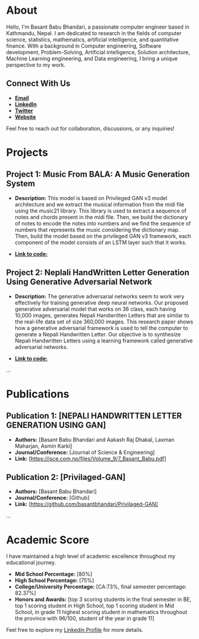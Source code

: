 # About

Hello, I'm Basant Babu Bhandari, a passionate computer engineer based in Kathmandu, Nepal. I am dedicated to research in the fields of computer science, statistics, mathematics, artificial intelligence, and quantitative finance. With a background in Computer engineering, Software development, Problem-Solving, Artificial intelligence, Solution architecture, Machine Learning engineering, and Data engineering,  I bring a unique perspective to my work.

## Connect With Us

- **[Email](basantbhandari2074@gmail.com)**
- **[LinkedIn](https://www.linkedin.com/in/basant-babu-bhandari-1384b81a6/)**
- **[Twitter](https://twitter.com/BasantB52080659)** 
- **[Website](https://bio.link/basant_babu_bhandari)** 

Feel free to reach out for collaboration, discussions, or any inquiries!

# Projects

## Project 1: Music From BALA: A Music Generation System

- **Description:** This model is based on Privileged GAN v3 model architecture and we extract the musical information from the midi file using the music21 library. This library is used to extract a sequence of notes and chords present in the midi file. Then, we build the dictionary of notes to encode the notes into numbers and we find the sequence of numbers that represents the music considering the dictionary map. Then, build the model based on the privileged GAN v3 framework, each component of the model consists of an LSTM layer such that it works.
  
- [**Link to code:**](https://github.com/basantbhandari/privilaged_GAN_LSTM_music_generation)

## Project 2: Neplali HandWritten Letter Generation Using Generative Adversarial Network

- **Description:** The generative adversarial networks seem to work very effectively for training generative deep neural networks. Our proposed generative adversarial model that works on 36 class, each having 10,000 images, generates Nepali Handwritten Letters that are similar to the real-life data set of size 360,000 images. This research paper shows how a generative adversarial framework is used to tell the computer to generate a Nepali Handwritten Letter. Our objective is to synthesize Nepali Handwritten Letters using a learning framework called generative adversarial networks.

- [**Link to code:**](https://github.com/basantbhandari/Generation-Of-Nepali-Hand-written-letter-using-Generative-Adverserial-Network)


...

# Publications

## Publication 1: [NEPALI HANDWRITTEN LETTER GENERATION USING GAN]

- **Authors:** [Basant Babu Bhandari and Aakash Raj Dhakal, Laxman Maharjan, Asmin Karki]
- **Journal/Conference:** [Journal of Science & Engineering]
- **Link:** [https://jsce.com.np/files/Volume_9/7_Basant_Babu.pdf]

## Publication 2: [Privilaged-GAN]

- **Authors:** [Basant Babu Bhandari]
- **Journal/Conference:** [Github]
- **Link:** [https://github.com/basantbhandari/Privilaged-GAN]

...

# Academic Score

I have maintained a high level of academic excellence throughout my educational journey.
- **Mid School Percentage:** [80%]
- **High School Percentage:** [75%]
- **College/University Percentage:** [CA:73%, final semester percentage: 82.37%]
- **Honors and Awards:** [top 3 scoring students in the final semester in BE, top 1 scoring student in High School, top 1 scoring student in Mid School, in grade 11 highest scoring student in mathematics throughout the province with 96/100, student of the year in grade 11]

Feel free to explore my [Linkedin Profile](https://www.linkedin.com/in/basant-babu-bhandari-1384b81a6/) for more details.


